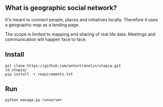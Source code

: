 ## What is geographic social network?

It's meant to connect people, places and initiatives locally. Therefore it uses a geographic map as a landing page.

The scope is limited to mapping and sharing of real life data. Meetings and communication will happen face to face. 

## Install
```
git clone https://github.com/antontranelis/utopia.git
cd utopia/
pip install -r requirements.txt
```
## Run
```
python manage.py runserver
```
